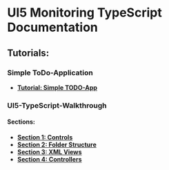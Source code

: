# UI5 Monitoring TypeScript Documentation

## Tutorials:

### Simple ToDo-Application

- **[Tutorial: Simple TODO-App](UI5-Walkthrough/Tutorials/SimpleTODO-App/README.md)**

### UI5-TypeScript-Walkthrough
#### Sections:
- **[Section 1: Controls](UI5-Walkthrough/01/Default%20Controls/README.md)**
- **[Section 2: Folder Structure](UI5-Walkthrough/02/Folder%20Structure/README.md)**
- **[Section 3: XML Views](UI5-Walkthrough/03/XML%20Views/README.md)**
- **[Section 4: Controllers](UI5-Walkthrough/04/Controllers/README.md)**